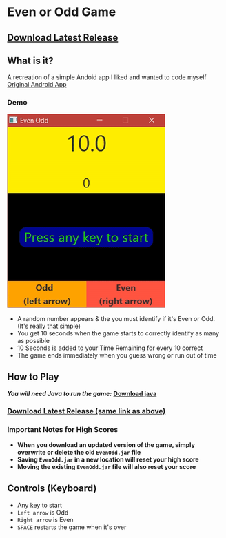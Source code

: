 # Even or Odd Game
## **[Download Latest Release](https://github.com/SleekPanther/even-odd-game/releases/latest)**
## What is it?
A recreation of a simple Andoid app I liked and wanted to code myself <br>
[Original Android App](https://play.google.com/store/apps/details?id=com.tamaleh.app)

### Demo
![](pictures/demo1.gif)

- A random number appears & the you must identify if it's Even or Odd. (It's really that simple)
- You get 10 seconds when the game starts to correctly identify as many as possible
- 10 Seconds is added to your Time Remaining for every 10 correct
- The game ends immediately when you guess wrong or run out of time

## How to Play
***You will need Java to run the game:*** **[Download java](https://java.com/en/download/)**

### **[Download Latest Release (same link as above)](https://github.com/SleekPanther/even-odd-game/releases/latest)**

### Important Notes for High Scores
- **When you download an updated version of the game, simply overwrite or delete the old `EvenOdd.jar` file**
- **Saving `EvenOdd.jar` in a new location will reset your high score**
- **Moving the existing `EvenOdd.jar` file will also reset your score**

## Controls (Keyboard)
- Any key to start
- `Left arrow` is Odd
- `Right arrow` is Even
- `SPACE` restarts the game when it's over
